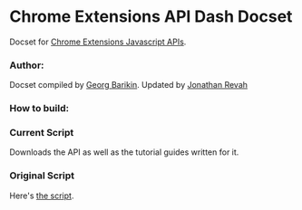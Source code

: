 Chrome Extensions API Dash Docset
=================================

Docset for [Chrome Extensions Javascript APIs](https://developer.chrome.com/extensions/api_index).

### Author:

Docset compiled by [Georg Barikin](https://github.com/gebrkn).
Updated by [Jonathan Revah](https://github.com/heyoni)

### How to build:

### Current Script
Downloads the API as well as the tutorial guides written for it.

### Original Script
Here's [the script](https://github.com/gebrkn/bits/blob/master/chromeapi_docset.js).